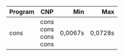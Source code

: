 Program | CNP | Min | Max
--- | --- | ---: | ---:
cons | cons<br/>cons<br/>cons<br/>cons | 0,0067s | 0,0728s
